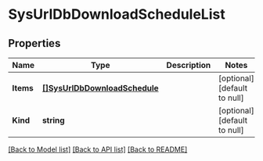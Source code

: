 # SysUrlDbDownloadScheduleList

## Properties
Name | Type | Description | Notes
------------ | ------------- | ------------- | -------------
**Items** | [**[]SysUrlDbDownloadSchedule**](sys_urlDb_downloadSchedule.md) |  | [optional] [default to null]
**Kind** | **string** |  | [optional] [default to null]

[[Back to Model list]](../README.md#documentation-for-models) [[Back to API list]](../README.md#documentation-for-api-endpoints) [[Back to README]](../README.md)


